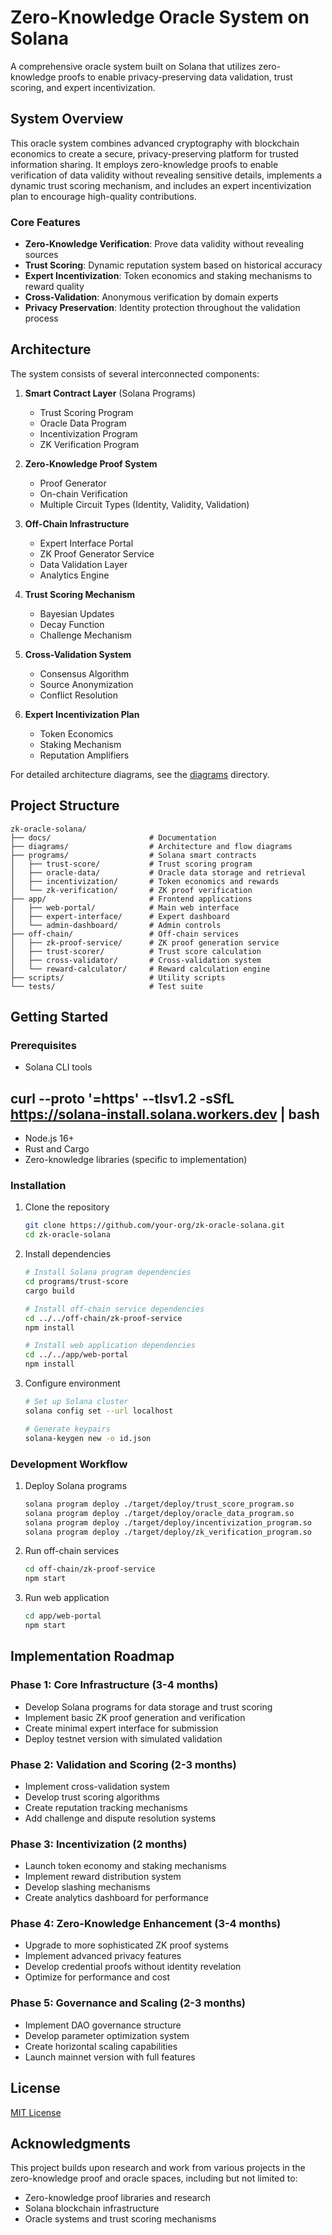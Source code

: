 # Zero-Knowledge Oracle System on Solana

A comprehensive oracle system built on Solana that utilizes zero-knowledge proofs to enable privacy-preserving data validation, trust scoring, and expert incentivization.

## System Overview

This oracle system combines advanced cryptography with blockchain economics to create a secure, privacy-preserving platform for trusted information sharing. It employs zero-knowledge proofs to enable verification of data validity without revealing sensitive details, implements a dynamic trust scoring mechanism, and includes an expert incentivization plan to encourage high-quality contributions.

### Core Features

- **Zero-Knowledge Verification**: Prove data validity without revealing sources
- **Trust Scoring**: Dynamic reputation system based on historical accuracy
- **Expert Incentivization**: Token economics and staking mechanisms to reward quality
- **Cross-Validation**: Anonymous verification by domain experts
- **Privacy Preservation**: Identity protection throughout the validation process

## Architecture

The system consists of several interconnected components:

1. **Smart Contract Layer** (Solana Programs)
   - Trust Scoring Program
   - Oracle Data Program
   - Incentivization Program
   - ZK Verification Program

2. **Zero-Knowledge Proof System**
   - Proof Generator
   - On-chain Verification
   - Multiple Circuit Types (Identity, Validity, Validation)

3. **Off-Chain Infrastructure**
   - Expert Interface Portal
   - ZK Proof Generator Service
   - Data Validation Layer
   - Analytics Engine

4. **Trust Scoring Mechanism**
   - Bayesian Updates
   - Decay Function
   - Challenge Mechanism

5. **Cross-Validation System**
   - Consensus Algorithm
   - Source Anonymization
   - Conflict Resolution

6. **Expert Incentivization Plan**
   - Token Economics
   - Staking Mechanism
   - Reputation Amplifiers

For detailed architecture diagrams, see the [diagrams](./diagrams) directory.

## Project Structure

```
zk-oracle-solana/
├── docs/                      # Documentation
├── diagrams/                  # Architecture and flow diagrams
├── programs/                  # Solana smart contracts
│   ├── trust-score/           # Trust scoring program
│   ├── oracle-data/           # Oracle data storage and retrieval
│   ├── incentivization/       # Token economics and rewards
│   └── zk-verification/       # ZK proof verification
├── app/                       # Frontend applications
│   ├── web-portal/            # Main web interface
│   ├── expert-interface/      # Expert dashboard
│   └── admin-dashboard/       # Admin controls
├── off-chain/                 # Off-chain services
│   ├── zk-proof-service/      # ZK proof generation service
│   ├── trust-scorer/          # Trust score calculation
│   ├── cross-validator/       # Cross-validation system
│   └── reward-calculator/     # Reward calculation engine
├── scripts/                   # Utility scripts
└── tests/                     # Test suite
```

## Getting Started

### Prerequisites

- Solana CLI tools  
## curl --proto '=https' --tlsv1.2 -sSfL https://solana-install.solana.workers.dev | bash
- Node.js 16+
- Rust and Cargo
- Zero-knowledge libraries (specific to implementation)

### Installation

1. Clone the repository
   ```bash
   git clone https://github.com/your-org/zk-oracle-solana.git
   cd zk-oracle-solana
   ```

2. Install dependencies
   ```bash
   # Install Solana program dependencies
   cd programs/trust-score
   cargo build
   
   # Install off-chain service dependencies
   cd ../../off-chain/zk-proof-service
   npm install
   
   # Install web application dependencies
   cd ../../app/web-portal
   npm install
   ```

3. Configure environment
   ```bash
   # Set up Solana cluster
   solana config set --url localhost
   
   # Generate keypairs
   solana-keygen new -o id.json
   ```

### Development Workflow

1. Deploy Solana programs
   ```bash
   solana program deploy ./target/deploy/trust_score_program.so
   solana program deploy ./target/deploy/oracle_data_program.so
   solana program deploy ./target/deploy/incentivization_program.so
   solana program deploy ./target/deploy/zk_verification_program.so
   ```

2. Run off-chain services
   ```bash
   cd off-chain/zk-proof-service
   npm start
   ```

3. Run web application
   ```bash
   cd app/web-portal
   npm start
   ```

## Implementation Roadmap

### Phase 1: Core Infrastructure (3-4 months)
- Develop Solana programs for data storage and trust scoring
- Implement basic ZK proof generation and verification
- Create minimal expert interface for submission
- Deploy testnet version with simulated validation

### Phase 2: Validation and Scoring (2-3 months)
- Implement cross-validation system
- Develop trust scoring algorithms
- Create reputation tracking mechanisms
- Add challenge and dispute resolution systems

### Phase 3: Incentivization (2 months)
- Launch token economy and staking mechanisms
- Implement reward distribution system
- Develop slashing mechanisms
- Create analytics dashboard for performance

### Phase 4: Zero-Knowledge Enhancement (3-4 months)
- Upgrade to more sophisticated ZK proof systems
- Implement advanced privacy features
- Develop credential proofs without identity revelation
- Optimize for performance and cost

### Phase 5: Governance and Scaling (2-3 months)
- Implement DAO governance structure
- Develop parameter optimization system
- Create horizontal scaling capabilities
- Launch mainnet version with full features

## License

[MIT License](LICENSE)

## Acknowledgments

This project builds upon research and work from various projects in the zero-knowledge proof and oracle spaces, including but not limited to:
- Zero-knowledge proof libraries and research
- Solana blockchain infrastructure
- Oracle systems and trust scoring mechanisms
